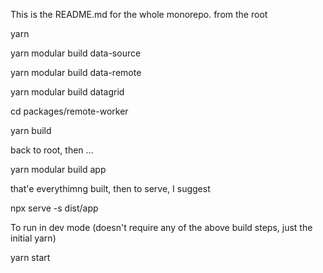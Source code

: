 This is the README.md for the whole monorepo. from the root

yarn

yarn modular build data-source

yarn modular build data-remote

yarn modular build datagrid

cd packages/remote-worker

yarn build

back to root, then ...

yarn modular build app

that'e everythimng built, then to serve, I suggest

npx serve -s dist/app

To run in dev mode (doesn't require any of the above build steps, just the initial yarn)

yarn start
